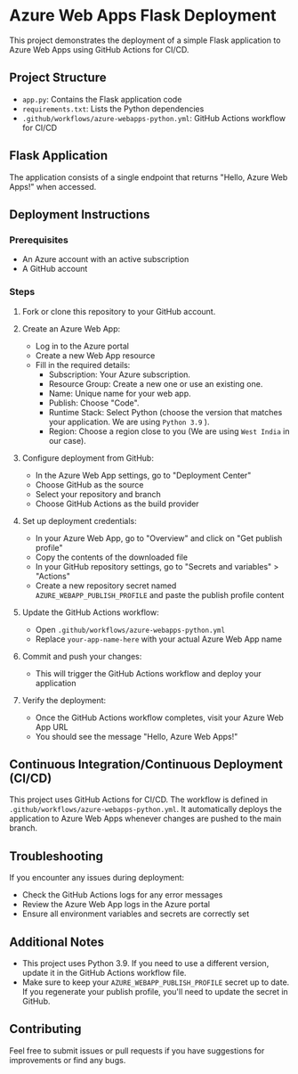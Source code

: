 
# Azure Web Apps Flask Deployment

This project demonstrates the deployment of a simple Flask application to Azure Web Apps using GitHub Actions for CI/CD.

## Project Structure

- `app.py`: Contains the Flask application code
- `requirements.txt`: Lists the Python dependencies
- `.github/workflows/azure-webapps-python.yml`: GitHub Actions workflow for CI/CD

## Flask Application

The application consists of a single endpoint that returns "Hello, Azure Web Apps!" when accessed.

## Deployment Instructions

### Prerequisites

- An Azure account with an active subscription
- A GitHub account

### Steps

1. Fork or clone this repository to your GitHub account.

2. Create an Azure Web App:
   - Log in to the Azure portal
   - Create a new Web App resource
   - Fill in the required details:
      - Subscription: Your Azure subscription.
      - Resource Group: Create a new one or use an existing one.
      - Name: Unique name for your web app.
      - Publish: Choose "Code".
      - Runtime Stack: Select Python (choose the version that matches your application. We are using `Python 3.9` ).
      - Region: Choose a region close to you (We are using `West India` in our case).

3. Configure deployment from GitHub:
   - In the Azure Web App settings, go to "Deployment Center"
   - Choose GitHub as the source
   - Select your repository and branch
   - Choose GitHub Actions as the build provider

4. Set up deployment credentials:
   - In your Azure Web App, go to "Overview" and click on "Get publish profile"
   - Copy the contents of the downloaded file
   - In your GitHub repository settings, go to "Secrets and variables" > "Actions"
   - Create a new repository secret named `AZURE_WEBAPP_PUBLISH_PROFILE` and paste the publish profile content

5. Update the GitHub Actions workflow:
   - Open `.github/workflows/azure-webapps-python.yml`
   - Replace `your-app-name-here` with your actual Azure Web App name

6. Commit and push your changes:
   - This will trigger the GitHub Actions workflow and deploy your application

7. Verify the deployment:
   - Once the GitHub Actions workflow completes, visit your Azure Web App URL
   - You should see the message "Hello, Azure Web Apps!"

## Continuous Integration/Continuous Deployment (CI/CD)

This project uses GitHub Actions for CI/CD. The workflow is defined in `.github/workflows/azure-webapps-python.yml`. It automatically deploys the application to Azure Web Apps whenever changes are pushed to the main branch.

## Troubleshooting

If you encounter any issues during deployment:
- Check the GitHub Actions logs for any error messages
- Review the Azure Web App logs in the Azure portal
- Ensure all environment variables and secrets are correctly set

## Additional Notes

- This project uses Python 3.9. If you need to use a different version, update it in the GitHub Actions workflow file.
- Make sure to keep your `AZURE_WEBAPP_PUBLISH_PROFILE` secret up to date. If you regenerate your publish profile, you'll need to update the secret in GitHub.

## Contributing

Feel free to submit issues or pull requests if you have suggestions for improvements or find any bugs.
